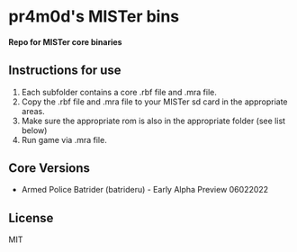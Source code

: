 # pr4m0d's MISTer bins
#### Repo for MISTer core binaries

## Instructions for use
1) Each subfolder contains a core .rbf file and .mra file.
2) Copy the .rbf file and .mra file to your MISTer sd card in the appropriate areas.
3) Make sure the appropriate rom is also in the appropriate folder (see list below)
4) Run game via .mra file.

## Core Versions
- Armed Police Batrider (batrideru) - Early Alpha Preview 06022022

## License
MIT
